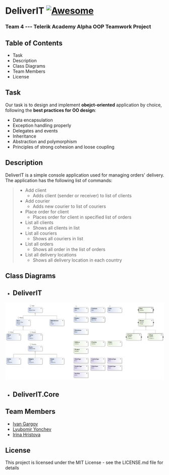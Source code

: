 
# DeliverIT [![Awesome](https://cdn.rawgit.com/sindresorhus/awesome/d7305f38d29fed78fa85652e3a63e154dd8e8829/media/badge.svg)](https://github.com/sindresorhus/awesome)
### Team 4 --- Telerik Academy Alpha OOP Teamwork Project


## Table of Contents
- Task
- Description
- Class Diagrams
- Team Members
- License

## Task
Our task is to design and implement **obejct-oriented** application by choice, following the **best practices for OO design**:  
- Data encapsulation
- Exception handling properly
- Delegates and events
- Inheritance
- Abstraction and polymorphism
- Principles of strong cohesion and loose coupling

## Description
DeliverIT is a simple console application used for managing orders' delivery. 
The application has the following list of commands: 
>- Add client
>   - Adds client (sender or receiver) to list of clients
>- Add courier
>   - Adds new courier to list of couriers
>- Place order for client
>   - Places order for client in specified list of orders 
>- List all clients
>   - Shows all clients in list
>- List all couriers
>   - Shows all couriers in list
>- List all orders
>   - Shows all order in the list of orders
>- List all delivery locations
>   - Shows all delivery location in each country

## Class Diagrams
- ## DeliverIT
![DeliverIT class diagram](https://github.com/Infra1515/DeliverIT/blob/master/imgs/DeliverITcd.png)
- ## DeliverIT.Core

## Team Members

* [Ivan Gargov](https://github.com/igargov)
* [Lyubomir Yonchev](https://github.com/Infra1515)
* [Irina Hristova](https://github.com/ihristova11)
## License
This project is licensed under the MIT License - see the LICENSE.md file for details
